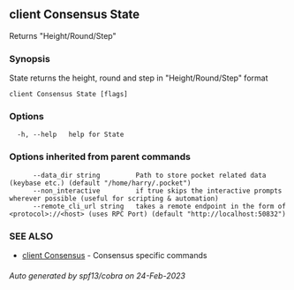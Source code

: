 ## client Consensus State

Returns "Height/Round/Step"

### Synopsis

State returns the height, round and step in "Height/Round/Step" format

```
client Consensus State [flags]
```

### Options

```
  -h, --help   help for State
```

### Options inherited from parent commands

```
      --data_dir string         Path to store pocket related data (keybase etc.) (default "/home/harry/.pocket")
      --non_interactive         if true skips the interactive prompts wherever possible (useful for scripting & automation)
      --remote_cli_url string   takes a remote endpoint in the form of <protocol>://<host> (uses RPC Port) (default "http://localhost:50832")
```

### SEE ALSO

* [client Consensus](client_Consensus.md)	 - Consensus specific commands

###### Auto generated by spf13/cobra on 24-Feb-2023
